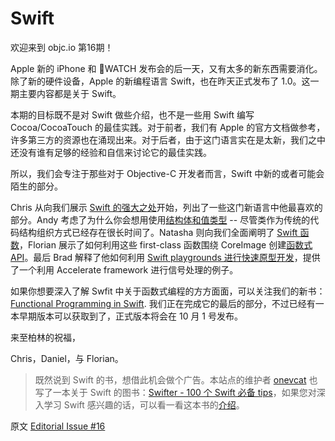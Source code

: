 # Swift

欢迎来到 objc.io 第16期！

Apple 新的 iPhone 和 WATCH 发布会的后一天，又有太多的新东西需要消化。除了新的硬件设备，Apple 的新编程语言 Swift，也在昨天正式发布了 1.0。这一期主要内容都是关于 Swift。

本期的目标既不是对 Swift 做些介绍，也不是一些用 Swift 编写 Cocoa/CocoaTouch 的最佳实践。对于前者，我们有 Apple 的官方文档做参考，许多第三方的资源也在涌现出来。对于后者，由于这门语言实在是太新，我们之中还没有谁有足够的经验和自信来讨论它的最佳实践。

所以，我们会专注于那些对于 Objective-C 开发者而言，Swift 中新的或者可能会陌生的部分。

Chris 从向我们展示 [Swift 的强大之处][1]开始，列出了一些这门新语言中他最喜欢的部分。Andy 考虑了为什么你会想用使用[结构体和值类型][2] -- 尽管类作为传统的代码结构组织方式已经存在很长时间了。Natasha 则向我们全面阐明了 [Swift 函数][3]，Florian 展示了如何利用这些 first-class 函数围绕 CoreImage 创建[函数式 API][4]。最后 Brad 解释了他如何利用 [Swift playgrounds 进行快速原型开发][5]，提供了一个利用 Accelerate framework 进行信号处理的例子。
 
如果你想要深入了解 Swfit 中关于函数式编程的方方面面，可以关注我们的新书：[Functional Programming in Swift](www.objc.io/books). 我们正在完成它的最后的部分，不过已经有一本早期版本可以获取到了，正式版本将会在 10 月 1 号发布。
 
来至柏林的祝福，

Chris，Daniel，与 Florian。

> 既然说到 Swift 的书，想借此机会做个广告。本站点的维护者 [onevcat](http://onevcat.com) 也写了一本关于 Swift 的图书：[Swifter - 100 个 Swift 必备 tips](http://swifter.tips/buy)，如果您对深入学习 Swift 感兴趣的话，可以看一看这本书的[介绍](http://swifter.tips/introduction/)。

原文 [Editorial Issue #16](http://www.objc.io/issue-16/editorial.html)

[1]: http://objccn.io/issue-16-1/
[2]: http://objccn.io/issue-16-2/
[3]: http://objccn.io/issue-16-3/
[4]: http://objccn.io/issue-16-4/
[5]: http://objccn.io/issue-16-5/